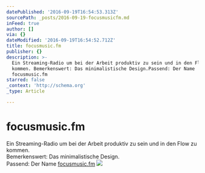 ```yaml
---
datePublished: '2016-09-19T16:54:53.313Z'
sourcePath: _posts/2016-09-19-focusmusicfm.md
inFeed: true
author: []
via: {}
dateModified: '2016-09-19T16:54:52.712Z'
title: focusmusic.fm
publisher: {}
description: >-
  Ein Streaming-Radio um bei der Arbeit produktiv zu sein und in den Flow zu
  kommen. Bemerkenswert: Das minimalistische Design.Passend: Der Name
  focusmusic.fm
starred: false
_context: 'http://schema.org'
_type: Article

---
```

# focusmusic.fm

Ein Streaming-Radio um bei der Arbeit produktiv zu sein und in den Flow zu kommen.   
Bemerkenswert: Das minimalistische Design.  
Passend: Der Name [focusmusic.fm][0]
![](https://the-grid-user-content.s3-us-west-2.amazonaws.com/1c8a4882-e2df-4055-b7f9-5edd7020832a.jpg)

[0]: http://focusmusic.fm/